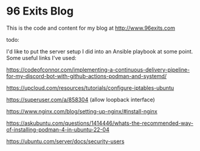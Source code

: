 # 96 Exits Blog

This is the code and content for my blog at http://www.96exits.com

todo:

I'd like to put the server setup I did into an Ansible playbook at some
point.  Some useful links I've used:

https://codeofconnor.com/implementing-a-continuous-delivery-pipeline-for-my-discord-bot-with-github-actions-podman-and-systemd/

https://upcloud.com/resources/tutorials/configure-iptables-ubuntu

https://superuser.com/a/858304 (allow loopback interface)

https://www.nginx.com/blog/setting-up-nginx/#install-nginx

https://askubuntu.com/questions/1414446/whats-the-recommended-way-of-installing-podman-4-in-ubuntu-22-04

https://ubuntu.com/server/docs/security-users